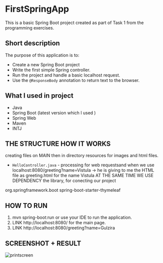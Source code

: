 # FirstSpringApp
This is a basic Spring Boot project created as part of Task 1 from the programming exercises.

##  Short description
The purpose of this application is to:
- Create a new Spring Boot project
- Write the first simple Spring controller.
- Run the project and handle a basic localhost request.
- Use the `@ResponseBody` annotation to return text to the browser.

## What I used in project 
- Java
- Spring Boot (latest  version which I used )
- Spring Web
- Maven
- INTJ

## THE STRUCTURE HOW IT WORKS 
creating files on MAIN 
then in directory resources for images and html files.
- `HelloController.java` - processing for web requestsand 
when we use localhost:8080/greeting?name=Vistula -> he is giving to me the HTML file as greeting.html for the name Vistula
AT THE SAME TIME WE USE DEPENDENCY the library, for conecting our project 
<dependency>
    <groupId>org.springframework.boot</groupId>
    <artifactId>spring-boot-starter-thymeleaf</artifactId>
</dependency>

## HOW TO RUN  
1. mvn spring-boot:run or use your IDE to run the application.
2. LINK http://localhost:8080/ for the main page.
3. LINK http://localhost:8080/greeting?name=Gulzira
## SCREENSHOT + RESULT 
![printscreen](https://github.com/user-attachments/assets/ddf17b30-b6a9-41bf-88f3-1ae9a28463d3)
